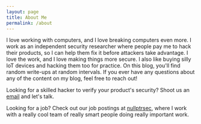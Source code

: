 ```yaml
---
layout: page
title: About Me
permalink: /about
---
```


I love working with computers, and I love breaking computers even more. I work as an independent security researcher where people pay me to hack their products, so I can help them fix it before attackers take advantage. I love the work, and I love making things more secure. I also like buying silly IoT devices and hacking them too for practice. On this blog, you'll find random write-ups at random intervals. If you ever have any questions about any of the content on my blog, feel free to reach out!

Looking for a skilled hacker to verify your product's security? Shoot us an [email](mailto:contact@nullptrsec.io) and let's talk.

Looking for a job? Check out our job postings at [nullptrsec](https://nullptrsec.io/careers), where I work with a really cool team of really smart people doing really important work.

